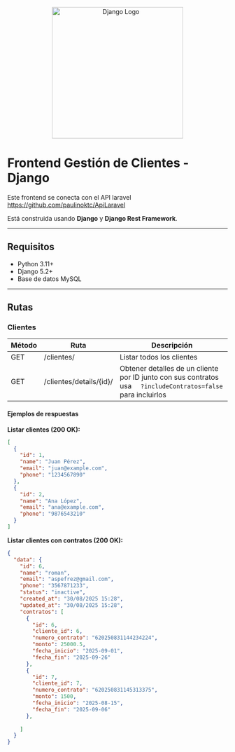 <p align="center">
  <a href="https://www.djangoproject.com/" target="_blank">
    <img src="https://static.djangoproject.com/img/logos/django-logo-negative.svg" width="300" alt="Django Logo">
  </a>
</p>

# Frontend Gestión de Clientes - Django

Este frontend se conecta con el API laravel https://github.com/paulinoktc/ApiLaravel


Está construida usando **Django** y **Django Rest Framework**.

---

## Requisitos

- Python 3.11+
- Django 5.2+
- Base de datos MySQL

---

## Rutas

### Clientes

| Método | Ruta | Descripción |
|--------|------|-------------|
| GET    | /clientes/ | Listar todos los clientes |
| GET    | /clientes/details/{id}/ | Obtener detalles de un cliente por ID junto con sus contratos usa  ```  ?includeContratos=false```  para incluirlos|

#### Ejemplos de respuestas

**Listar clientes (200 OK):**
```json
[
  {
    "id": 1,
    "name": "Juan Pérez",
    "email": "juan@example.com",
    "phone": "1234567890"
  },
  {
    "id": 2,
    "name": "Ana López",
    "email": "ana@example.com",
    "phone": "9876543210"
  }
]
```
**Listar clientes con contratos (200 OK):**

```json
{
  "data": {
    "id": 6,
    "name": "roman",
    "email": "aspefrez@gmail.com",
    "phone": "3567871233",
    "status": "inactive",
    "created_at": "30/08/2025 15:28",
    "updated_at": "30/08/2025 15:28",
    "contratos": [
      {
        "id": 6,
        "cliente_id": 6,
        "numero_contrato": "620250831144234224",
        "monto": 25000.5,
        "fecha_inicio": "2025-09-01",
        "fecha_fin": "2025-09-26"
      },
      {
        "id": 7,
        "cliente_id": 7,
        "numero_contrato": "620250831145313375",
        "monto": 1500,
        "fecha_inicio": "2025-08-15",
        "fecha_fin": "2025-09-06"
      },
    
    ]
  }
}
```

